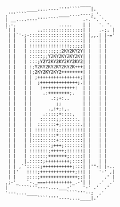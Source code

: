 ~~~
                                                  ____
                              ____....----''''````    |.
                      ,'''````            ____....----; '.
                      | __....----''''````         .-.`'. '.
                      |.-.                .....    | |   '. '.
                      `| |        ..:::::::::::::::| |   .-;. |
                       | |`'-;-::::::::::::::::::::| |,,.| |-='
                       | |   | ::::::::::::::::::::| |   | |
                       | |   | :::::::::::::::;;;;;| |   | |
                       | |   | :::::::::;;;2KY2KY2Y| |   | |
                       | |   | :::::;;Y2KY2KY2KY2KY| |   | |
                       | |   | :::;Y2Y2KY2KY2KY2KY2| |   | |
                       | |   | :;Y2KY2KY2KY2KY2K+++| |   | |
                       | |   | |;2KY2KY2KY2++++++++| |   | |
                       | |   | | ;++++++++++++++++;| |   | |
                       | |   | |  ;++++++++++++++;.| |   | |
                       | |   | |   :++++++++++++:  | |   | |
                       | |   | |    .:++++++++;.   | |   | |
                       | |   | |       .:;+:..     | |   | |
                       | |   | |         ;;        | |   | |
                       | |   | |      .,:+;:,.     | |   | |
                       | |   | |    .::::;+::::,   | |   | |
                       | |   | |   ::::::;;::::::. | |   | |
                       | |   | |  :::::::+;:::::::.| |   | |
                       | |   | | ::::::::;;::::::::| |   | |
                       | |   | |:::::::::+:::::::::| |   | |
                       | |   | |:::::::::+:::::::::| |   | |
                       | |   | ::::::::;+++;:::::::| |   | |
                       | |   | :::::::;+++++;::::::| |   | |
                       | |   | ::::::;+++++++;:::::| |   | |
                       | |   |.:::::;+++++++++;::::| |   | |
                       | | ,`':::::;+++++++++++;:::| |'"-| |-..
                       | |'   ::::;+++++++++++++;::| |   '-' ,|
                       | |    ::::;++++++++++++++;:| |     .' |
                      ,;-'_   `-._===++++++++++_.-'| |   .'  .'
                      |    ````'''----....___-'    '-' .'  .'
                      '---....____           ````'''--;  ,'
                                  ````''''----....____|.'
~~~

<!--
**xroi/xroi** is a ✨ _special_ ✨ repository because its `README.md` (this file) appears on your GitHub profile.

Here are some ideas to get you started:

- 🔭 I’m currently working on ...
- 🌱 I’m currently learning ...
- 👯 I’m looking to collaborate on ...
- 🤔 I’m looking for help with ...
- 💬 Ask me about ...
- 📫 How to reach me: ...
- 😄 Pronouns: ...
- ⚡ Fun fact: ...
-->
